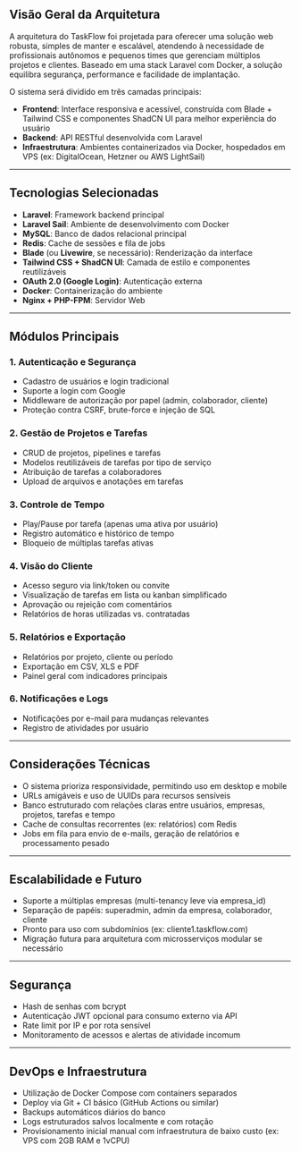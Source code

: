 ## Visão Geral da Arquitetura

A arquitetura do TaskFlow foi projetada para oferecer uma solução web robusta, simples de manter e escalável, atendendo à necessidade de profissionais autônomos e pequenos times que gerenciam múltiplos projetos e clientes. Baseado em uma stack Laravel com Docker, a solução equilibra segurança, performance e facilidade de implantação.

O sistema será dividido em três camadas principais:

* **Frontend**: Interface responsiva e acessível, construída com Blade + Tailwind CSS e componentes ShadCN UI para melhor experiência do usuário
* **Backend**: API RESTful desenvolvida com Laravel
* **Infraestrutura**: Ambientes containerizados via Docker, hospedados em VPS (ex: DigitalOcean, Hetzner ou AWS LightSail)

---

## Tecnologias Selecionadas

* **Laravel**: Framework backend principal
* **Laravel Sail**: Ambiente de desenvolvimento com Docker
* **MySQL**: Banco de dados relacional principal
* **Redis**: Cache de sessões e fila de jobs
* **Blade** (ou **Livewire**, se necessário): Renderização da interface
* **Tailwind CSS + ShadCN UI**: Camada de estilo e componentes reutilizáveis
* **OAuth 2.0 (Google Login)**: Autenticação externa
* **Docker**: Containerização do ambiente
* **Nginx + PHP-FPM**: Servidor Web

---

## Módulos Principais

### 1. Autenticação e Segurança

* Cadastro de usuários e login tradicional
* Suporte a login com Google
* Middleware de autorização por papel (admin, colaborador, cliente)
* Proteção contra CSRF, brute-force e injeção de SQL

### 2. Gestão de Projetos e Tarefas

* CRUD de projetos, pipelines e tarefas
* Modelos reutilizáveis de tarefas por tipo de serviço
* Atribuição de tarefas a colaboradores
* Upload de arquivos e anotações em tarefas

### 3. Controle de Tempo

* Play/Pause por tarefa (apenas uma ativa por usuário)
* Registro automático e histórico de tempo
* Bloqueio de múltiplas tarefas ativas

### 4. Visão do Cliente

* Acesso seguro via link/token ou convite
* Visualização de tarefas em lista ou kanban simplificado
* Aprovação ou rejeição com comentários
* Relatórios de horas utilizadas vs. contratadas

### 5. Relatórios e Exportação

* Relatórios por projeto, cliente ou período
* Exportação em CSV, XLS e PDF
* Painel geral com indicadores principais

### 6. Notificações e Logs

* Notificações por e-mail para mudanças relevantes
* Registro de atividades por usuário

---

## Considerações Técnicas

* O sistema prioriza responsividade, permitindo uso em desktop e mobile
* URLs amigáveis e uso de UUIDs para recursos sensíveis
* Banco estruturado com relações claras entre usuários, empresas, projetos, tarefas e tempo
* Cache de consultas recorrentes (ex: relatórios) com Redis
* Jobs em fila para envio de e-mails, geração de relatórios e processamento pesado

---

## Escalabilidade e Futuro

* Suporte a múltiplas empresas (multi-tenancy leve via empresa\_id)
* Separação de papéis: superadmin, admin da empresa, colaborador, cliente
* Pronto para uso com subdomínios (ex: cliente1.taskflow\.com)
* Migração futura para arquitetura com microsserviços modular se necessário

---

## Segurança

* Hash de senhas com bcrypt
* Autenticação JWT opcional para consumo externo via API
* Rate limit por IP e por rota sensível
* Monitoramento de acessos e alertas de atividade incomum

---

## DevOps e Infraestrutura

* Utilização de Docker Compose com containers separados
* Deploy via Git + CI básico (GitHub Actions ou similar)
* Backups automáticos diários do banco
* Logs estruturados salvos localmente e com rotação
* Provisionamento inicial manual com infraestrutura de baixo custo (ex: VPS com 2GB RAM e 1vCPU)
